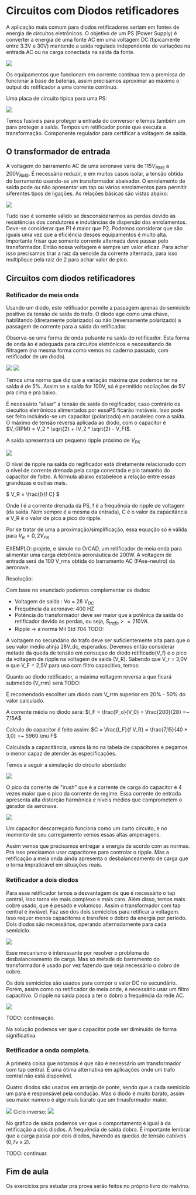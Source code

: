 # Circuitos com Diodos retificadores
A aplicação mais comum para diodos retificadores seriam em fontes de energia de circuitos eletrônicos.
O objetivo de um PS (Power Supply) é converter a energia de uma fonte AC em uma voltagem DC (tipicamente entre 3.3V e 30V) mantendo a saída regulada independente de variações na entrada AC ou na carga conectada na saída da fonte.

![](./2021-03-09_07-17.png)

Os equipamentos que funcionam em corrente contínua tem a premissa de funcionar a base de baterias, assim precisamos aproximar ao máximo o output do retificador a uma corrente contínuo.

Uma placa de circuito típica para uma PS:

![](./2021-03-09_07-17_1.png)

Temos fusíveis para proteger a entrada do conversor e temos também um para proteger a saída. Tempos um retificador ponte que executa a transformação. Componente regulador para certificar a voltagem de saída.

## O transformador de entrada
A voltagem do barramento AC de uma aeronave varia de 115$V_{RMS}$ a 200$V_{RMS}$. É necessário reduzir, e em muitos casos isolar, a tensão obtida do barramento usando-se um transformador abaixador. O enrolamento de saída pode ou não apresentar um tap ou vários enrolamentos para permitir siferentes tipos de ligações. As relações básicas são vistas abaixo:

![](./2021-03-09_07-17_2.png)

Tudo isso é somente válido se desconsiderarmos as perdas devido às resistências dos condutores e indutâncias de dispersão dos enrolamentos. Deve-se considerar que P1 é maior que P2. Podemos considerar que são iguais uma vez que a eficiência desses equipamentos é muito alta.
Importante frisar que somente corrente alternada deve passar pelo transformador. Então nossa voltagem é sempre um valor eficaz. Para achar isso precisamos tirar a raiz da senoide da corrente alternada, para isso multiplique pela raiz de 2 para achar valor de pico.

## Circuitos com diodos retificadores

### Retificador de meia onda

Usando um diodo, este retificador permite a passagem apenas do semiciclo positivo da tensão de saída do trafo. O diodo age como uma chave, habilitando (diretamente polarizado) ou não (reversamente polarizado) a passagem de corrente para a saída do retificador.

Observa-se uma forma de onda pulsante na saída do retificador. Esta forma de onda ão é adequada para circuitos eletrônicos e necessitando de filtragem (na mesma forma como vemos no caderno passado, com retificador de um diodo).

![](./2021-03-09_07-17_3.png)
![](./2021-03-09_07-17_4.png)

Temos uma norma que diz que a variação máxima que podemos ter na saída é de 5%. Assim se a saída for 100V, só é permitido oscilações de 5V pra cima e pra baixo.

É necessário "alisar" a tensão de saída do regificador, caso contrário os ciecuitos eletrônicos alimentados por essaPS ficarão instáveis. Isso pode ser feito incluindo-se um capacitor (polarizado) em paraleleo com a saída. O máximo de tensão reversa aplicada ao diodo, com o capacitor é $V_{RPM} = V_2 * \sqrt{2} + (V_2 * \sqrt{2} - V_F)$.

A saída apresentará um pequeno ripple próximo de $V_{PK}$

![](./2021-03-09_07-17_5.png)

O nível de ripple na saída do regificador está diretamente relacionado com o nível de corrente drenada pela carga conectada e plo tamanho do capacitor de foltro. A fórmula abaixo estabelece a relação entre essas grandezas e outras mais.

$
    V_R = \frac{I}{f C}
$

Onde I é a corrente drenada da PS, f é a frequência do ripple de voltagem (da saída. Nem sempre é a mesma da entrada), C é o valor da capacitância e V_R é o valor de pico a pico do ripple.

Por se tratar de uma a proximação/simplificação, essa equação só é válida para $V_R < 0,2 V_{PK}$

EXEMPLO: projete, e simule no OrCAD, um retificador de meia onda para alimentar uma carga eletrônica aeronáutica de 200W. A voltagem de entrada será de 100 V_rms obtida do barramento AC (FAse-neutro) da aeronave.

Resolução:

Com base no enunciado podemos complementar os dados:

- Voltagem de saída : Vo = 28 $V_{DC}$
- Frequência da aeronave: 400 HZ
- Potência do transformador deve ser maior que a potênica da saída do retificador devido às perdas, ou seja, $S_{trafo} >= 210 VA$.
- Ripple -> a norma Mil Std 704 TODO:

A voltagem no secundário do trafo deve ser suficientemente alta para que o seu valor médio atinja 28V_dc, esperados. Devemos então considerar metade da queda de tensão em consuçao do diodo retificado(V_f) e o pico da voltagem de ripple na voltagem de saída (V_R). Sabendo que V_r = 3,0V e que V_F = 2,5V para uso com filtro capacitivo, temos:

Quanto ao diodo retificador, a máxima voltagem reversa a que ficará submetido (V_rrm) será TODO:

É recomendado escolher um diodo com V_rrm superior em 20\% - 50\%  do valor calculado.

A corrente média no diodo será: $I_F = \frac{P_o}{V_0} = \frac{200}{28} =~ 7,15A$

Calculo do capacitor é feito assim: $C = \frac{I_F}{f V_R} = \frac{7,15}{40 * 3,0} =~ 5960 \mu F$

Calculada a capacitância, vamos lá no na tabela de capacitores e pegamos o menor capaz de atender às especificações. 

Temos a seguir a simulação do circuito abordado:

![](./2021-03-09_07-17_6.png)

O pico da corrente de "irush" que é a corrente de carga do capacitor é 4 vezes maior que o pico da corrente de regime. Essa corrente de entrada apresenta alta distorção harmônica e níveis médios que comprometem o gerador da aeronave.


![](./2021-03-09_07-17_7.png)

Um capacitor descarregado funciona como um curto circuito, e no momento de seu carregamento vemos essas altas amperagens.

Assim vemos que precisamos entregar a energia de acordo com as normas. Pra isso precisamos usar capacitores para controlar o ripple. Mas a retificação a meia onda ainda apresenta o desbalanceamento de carga que o torna impraticável em situações reais.


### Retificador a dois diodos
Para esse retificador temos a desvantagem de que é necessário o tap central, isso torna ele mais complexo e mais caro. Além disso, temos mais cobre usado, que é pesado e volumoso. Assim o transformador com tap central é inviável. Faz uso dos dois semiciclos para retificar a voltagem. Isso requer menos capacitores e transfere o dobro da energia por período. Dois diodos são necessários, operando alternadamente para cada semiciclo.

![](./2021-03-09_07-17_8.png)

Esse mecanismo é interessante por resolver o problema do desbalanceamento de carga. Mas só metade do barramento do transformador é usado por vez fazendo que seja necessário o dobro de cobre.

Os dois semiciclos são usados para compor o valor DC no secundário. Porém, assim como no retificador de meia onde, é necessário usar um filtro capacitivo. O ripple na saída passa a ter o dobro a frequência da rede AC.

![](./2021-03-09_07-17_9.png)

TODO: continuação.

Na solução podemos ver que o capacitor pode ser diminuído de forma significativa.

### Retificador a onda completa.
A primeira coisa que notamos é que não é necessário um transformador com tap central. É uma ótima alternativa em aplicações onde um trafo central não está disponível.

Quatro diodos são usados em arranjo de ponte, sendo que a cada semiciclo um para é responsável pela condução. Mas o diodo é muito barato, assim seu maior número é algo mais barato que um trnasformador maior.


![](./2021-03-09_07-17_10.png)
Ciclo inverso: 
![](./2021-03-09_07-17_11.png)

No gráfico de saída podemos ver que o comportamento é igual à da retificação a dois diodos. A frequência de saída dobra. É importante lembrar que a carga passa por dois diodos, havendo as quedas de tensão cabíveis (0,7v x 2).

TODO: continuar.

## Fim de aula

Os exercícios pra estudar pra prova serão feitos no próprio livro do malvino.

